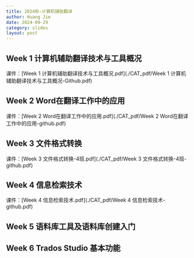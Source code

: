```yaml
---
title: 2024秋-计算机辅助翻译
author: Huang Jie
date: 2024-09-29
category: slides
layout: post
---
```



## Week 1 计算机辅助翻译技术与工具概况

课件：[Week 1 计算机辅助翻译技术与工具概况.pdf](./CAT_pdf/Week 1 计算机辅助翻译技术与工具概况-Github.pdf)

## Week 2 Word在翻译工作中的应用

课件：[Week 2 Word在翻译工作中的应用.pdf](./CAT_pdf/Week 2 Word在翻译工作中的应用-github.pdf)

## Week 3 文件格式转换

课件：[Week 3 文件格式转换-4班.pdf](./CAT_pdf/Week 3 文件格式转换-4班-github.pdf)

## Week 4 信息检索技术

课件：[Week 4 信息检索技术.pdf](./CAT_pdf/Week 4 信息检索技术-github.pdf)

## Week 5 语料库工具及语料库创建入门

## Week 6 Trados Studio 基本功能
